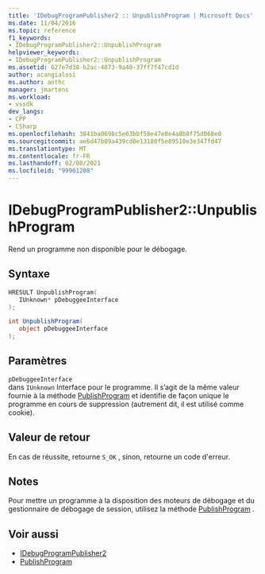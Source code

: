 ```yaml
---
title: 'IDebugProgramPublisher2 :: UnpublishProgram | Microsoft Docs'
ms.date: 11/04/2016
ms.topic: reference
f1_keywords:
- IDebugProgramPublisher2::UnpublishProgram
helpviewer_keywords:
- IDebugProgramPublisher2::UnpublishProgram
ms.assetid: 627e7d38-b2ac-4873-9a40-37ff7f47cd1d
author: acangialosi
ms.author: anthc
manager: jmartens
ms.workload:
- vssdk
dev_langs:
- CPP
- CSharp
ms.openlocfilehash: 3841ba0698c5e63bbf58e47e0e4a8b8f75d068e0
ms.sourcegitcommit: ae6d47b09a439cd0e13180f5e89510e3e347fd47
ms.translationtype: MT
ms.contentlocale: fr-FR
ms.lasthandoff: 02/08/2021
ms.locfileid: "99961208"
---
```

# <a name="idebugprogrampublisher2unpublishprogram"></a>IDebugProgramPublisher2::UnpublishProgram
Rend un programme non disponible pour le débogage.

## <a name="syntax"></a>Syntaxe

```cpp
HRESULT UnpublishProgram(
   IUnknown* pDebuggeeInterface
);
```

```csharp
int UnpublishProgram(
   object pDebuggeeInterface
);
```

## <a name="parameters"></a>Paramètres
`pDebuggeeInterface`\
dans `IUnknown` Interface pour le programme. Il s’agit de la même valeur fournie à la méthode [PublishProgram](../../../extensibility/debugger/reference/idebugprogrampublisher2-publishprogram.md) et identifie de façon unique le programme en cours de suppression (autrement dit, il est utilisé comme cookie).

## <a name="return-value"></a>Valeur de retour
 En cas de réussite, retourne `S_OK` , sinon, retourne un code d'erreur.

## <a name="remarks"></a>Notes
 Pour mettre un programme à la disposition des moteurs de débogage et du gestionnaire de débogage de session, utilisez la méthode [PublishProgram](../../../extensibility/debugger/reference/idebugprogrampublisher2-publishprogram.md) .

## <a name="see-also"></a>Voir aussi
- [IDebugProgramPublisher2](../../../extensibility/debugger/reference/idebugprogrampublisher2.md)
- [PublishProgram](../../../extensibility/debugger/reference/idebugprogrampublisher2-publishprogram.md)
